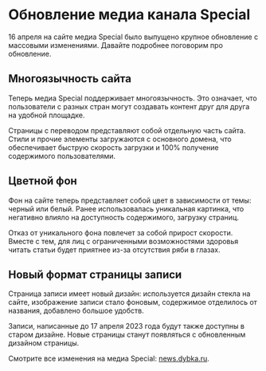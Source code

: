 # Обновление медиа канала Special

16 апреля на сайте медиа Special было выпущено крупное обновление с массовыми изменениями.
Давайте подробнее поговорим про обновление.

## Многоязычность сайта

Теперь медиа Special поддерживает многоязычность. Это означает, что пользователи с разных стран
могут создавать контент друг для друга на удобной площадке.

Страницы с переводом представляют собой отдельную часть сайта. Стили и прочие элементы
загружаются с основного домена, что обеспечивает быструю скорость загрузки и 100%
получение содержимого пользователями.

## Цветной фон

Фон на сайте теперь представляет собой цвет в зависимости от темы: черный или белый.
Ранее использовалась уникальная картинка, что негативно влияло на доступность содержимого,
загрузку страниц.

Отказ от уникального фона повлечет за собой прирост скорости. Вместе с тем, для лиц с ограниченными
возможностями здоровья читать статьи будет приятнее из-за отсутствия ряби в глазах.

## Новый формат страницы записи

Страница записи имеет новый дизайн: используется дизайн стекла на сайте,
изображение записи стало фоновым, содержимое отделилось от названия,
добавлено большое удобств.

Записи, написанные до 17 апреля 2023 года будут также доступны в старом дизайне.
Новые страницы станут появляться с обновленным дизайном страницы.

Смотрите все изменения на медиа Special: <a href="//news.dybka.ru" class="link">news.dybka.ru</a>.
